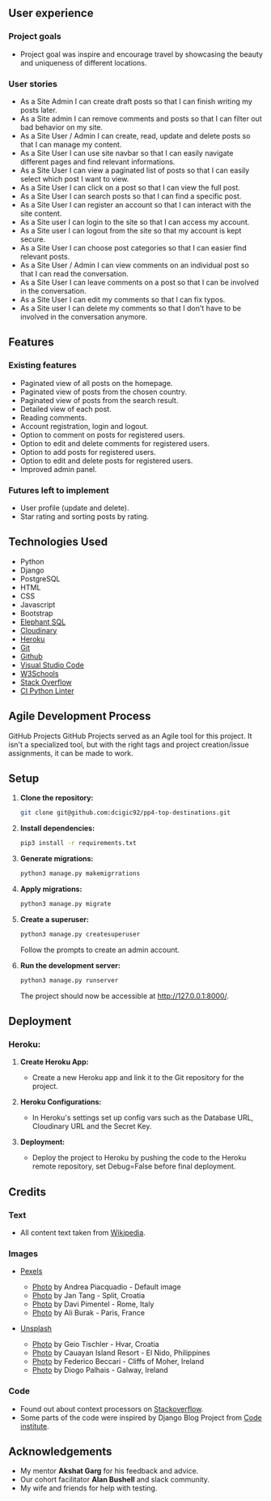 ## User experience

### Project goals
- Project goal was inspire and encourage travel by showcasing the beauty and uniqueness of different locations.

### User stories

- As a Site Admin I can create draft posts so that I can finish writing my posts later.
- As a Site admin I can remove comments and posts so that I can filter out bad behavior on my site.
- As a Site User / Admin I can create, read, update and delete posts so that I can manage my content.
- As a Site User I can use site navbar so that I can easily navigate different pages and find relevant informations.
- As a Site User I can view a paginated list of posts so that I can easily select which post I want to view.
- As a Site User I can click on a post so that I can view the full post.
- As a Site User I can search posts so that I can find a specific post.
- As a Site User I can register an account so that I can interact with the site content.
- As a Site user I can login to the site so that I can access my account.
- As a Site user I can logout from the site so that my account is kept secure.
- As a Site User I can choose post categories so that I can easier find relevant posts.
- As a Site User / Admin I can view comments on an individual post so that I can read the conversation.
- As a Site User I can leave comments on a post so that I can be involved in the conversation.
- As a Site User I can edit my comments so that I can fix typos.
- As a Site user I can delete my comments so that I don't have to be involved in the conversation anymore.

## Features

### Existing features

- Paginated view of all posts on the homepage.
- Paginated view of posts from the chosen country.
- Paginated view of posts from the search result.
- Detailed view of each post.
- Reading comments.
- Account registration, login and logout.
- Option to comment on posts for registered users.
- Option to edit and delete comments for registered users.
- Option to add posts for registered users.
- Option to edit and delete posts for registered users.
- Improved admin panel.

### Futures left to implement

- User profile (update and delete).
- Star rating and sorting posts by rating.

## Technologies Used
- Python
- Django
- PostgreSQL
- HTML
- CSS
- Javascript
- Bootstrap
- [Elephant SQL](https://www.elephantsql.com/)
- [Cloudinary](https://cloudinary.com/)
- [Heroku](https://heroku.com/)
- [Git](https://git-scm.com/)
- [Github](https://github.com/)
- [Visual Studio Code](https://code.visualstudio.com/)
- [W3Schools](https://www.w3schools.com/)
- [Stack Overflow](https://stackoverflow.com/)
- [CI Python Linter](https://pep8ci.herokuapp.com/)

## Agile Development Process
GitHub Projects
GitHub Projects served as an Agile tool for this project. It isn't a specialized tool, but with the right tags and project creation/issue assignments, it can be made to work.

## Setup

1. **Clone the repository:**

   ```bash
   git clone git@github.com:dcigic92/pp4-top-destinations.git
   ```

2. **Install dependencies:**

   ```bash
   pip3 install -r requirements.txt
   ```

3. **Generate migrations:**

   ```bash
   python3 manage.py makemigrrations
   ```

4. **Apply migrations:**

   ```bash
   python3 manage.py migrate
   ```

5. **Create a superuser:**

   ```bash
   python3 manage.py createsuperuser
   ```

   Follow the prompts to create an admin account.

6. **Run the development server:**

   ```bash
   python3 manage.py runserver
   ```

   The project should now be accessible at http://127.0.0.1:8000/.

## Deployment

### Heroku:

1. **Create Heroku App:**
   - Create a new Heroku app and link it to the Git repository for the project.

2. **Heroku Configurations:**
   - In Heroku's settings set up config vars such as the Database URL, Cloudinary URL and the Secret Key.

3. **Deployment:**
   - Deploy the project to Heroku by pushing the code to the Heroku remote repository, set Debug=False before final deployment.


## Credits

### Text

- All content text taken from [Wikipedia](https://wikipedia.org/).

### Images 

- [Pexels](https://www.pexels.com/)
    - [Photo](https://www.pexels.com/photo/person-with-toy-airplane-on-world-map-3769138/) by Andrea Piacquadio - Default image
    - [Photo](https://www.pexels.com/photo/view-of-the-coast-in-split-croatia-18759978/) by Jan Tang - Split, Croatia
    - [Photo](https://www.pexels.com/photo/colosseum-rome-italy-2064827/) by Davi Pimentel - Rome, Italy
    - [Photo](https://www.pexels.com/photo/illuminated-eiffel-tower-at-night-19738542/) by Ali Burak - Paris, France

- [Unsplash](https://unsplash.com/)
    - [Photo](https://unsplash.com/photos/aerial-view-of-city-buildings-during-daytime-zTiYT7HHzAE) by Geio Tischler - Hvar, Croatia
    - [Photo](https://unsplash.com/photos/silhouette-of-trees-near-body-of-water-during-sunset-FjCKt9WGxcI) by Cauayan Island Resort - El Nido, Philippines
    - [Photo](https://unsplash.com/photos/green-and-brown-mountain-beside-body-of-water-during-sunset-AEallbg9q_A) by Federico Beccari - Cliffs of Moher, Ireland
    - [Photo](https://unsplash.com/photos/brown-and-white-concrete-houses-tnzzr8HpLhs) by Diogo Palhais - Galway, Ireland

### Code

- Found out about context processors on [Stackoverflow](https://stackoverflow.com/).
- Some parts of the code were inspired by Django Blog Project from [Code institute](https://learn.codeinstitute.net/dashboard).

## Acknowledgements

- My mentor **Akshat Garg** for his feedback and advice.
- Our cohort facilitator **Alan Bushell** and slack community.
- My wife and friends for help with testing.